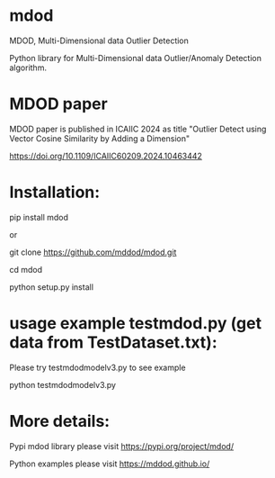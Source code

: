# mdod
MDOD, Multi-Dimensional data Outlier Detection

Python library for Multi-Dimensional data Outlier/Anomaly Detection algorithm.

# MDOD paper 
MDOD paper is published in ICAIIC 2024 as title "Outlier Detect using Vector Cosine Similarity by Adding a Dimension" 

https://doi.org/10.1109/ICAIIC60209.2024.10463442

# Installation:
 pip install mdod

or

 git clone https://github.com/mddod/mdod.git

 cd mdod

 python setup.py install

# usage example testmdod.py (get data from TestDataset.txt):

Please try testmdodmodelv3.py to see example

python testmdodmodelv3.py

# More details:
Pypi mdod library please visit https://pypi.org/project/mdod/

Python examples please visit https://mddod.github.io/

 
 
